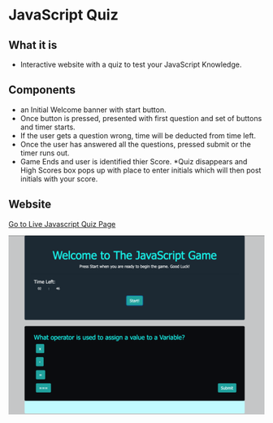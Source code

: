 # JavaScript Quiz

## What it is

* Interactive website with a quiz to test your JavaScript Knowledge.

## Components

* an Initial Welcome banner with start button.
* Once button is pressed, presented with first question and set of buttons and timer starts.
* If the user gets a question wrong, time will be deducted from time left.
* Once the user has answered all the questions, pressed submit or the timer runs out.
* Game Ends and user is identified thier Score.
*Quiz disappears and High Scores box pops up with place to enter initials which will then post initials with your score.

## Website

[Go to Live Javascript Quiz Page](https://beccablanton.github.io/javascript_quiz/)

![Javascript Quiz](Assets/javascriptwebsitesample.png)
